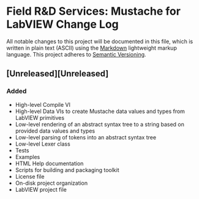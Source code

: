 # Field R&D Services: Mustache for LabVIEW Change Log

All notable changes to this project will be documented in this file, which is written in plain text (ASCII) using the [Markdown](http://daringfireball.net/projects/markdown/syntax) lightweight markup language. This project adheres to [Semantic Versioning](http://semver.org). 

## [Unreleased][Unreleased]

### Added

- High-level Compile VI
- High-level Data VIs to create Mustache data values and types from LabVIEW primitives
- Low-level rendering of an abstract syntax tree to a string based on provided data values and types
- Low-level parsing of tokens into an abstract syntax tree
- Low-level Lexer class
- Tests
- Examples
- HTML Help documentation
- Scripts for building and packaging toolkit
- License file
- On-disk project organization
- LabVIEW project file

